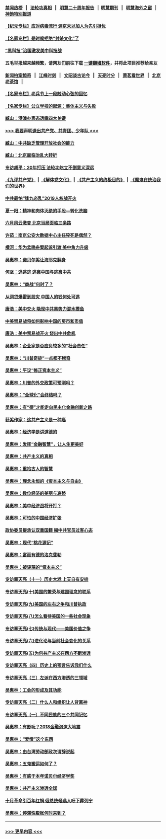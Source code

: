 #### [禁闻热榜](热点新闻.md?=0)  &nbsp;&nbsp;|&nbsp;&nbsp; [法轮功真相](https://github.com/gfw-breaker/truth/blob/master/README.md?=0) &nbsp;&nbsp;|&nbsp;&nbsp; [明慧二十周年报告](https://github.com/gfw-breaker/mh-reports/blob/master/README.md?=0) &nbsp;&nbsp;|&nbsp;&nbsp;[明慧期刊](https://github.com/gfw-breaker/mh-qikan) &nbsp;&nbsp;|&nbsp;&nbsp; [明慧海外之窗](https://github.com/gfw-breaker/mh-news/blob/master/README.md?=0) &nbsp;&nbsp;|&nbsp;&nbsp; [神韵特别报道](https://github.com/gfw-breaker/mh-news/blob/master/shenyun.md?=0)
#### [【纪元专栏】应对病毒流行 渥京未以加人为先引担忧](../pages/nsc423/n11875714.md?t=03091632) 
#### [【名家专栏】是时候拒绝“封杀文化”了](../pages/nsc423/n11814093.md?t=03091632) 
#### [“黑科技”治国激发美中科技战](../pages/nsc423/n11638056.md?t=03091632) 
#### 五毛举报越来越频繁，请网友们前往下载 [一键翻墙软件](https://github.com/gfw-breaker/ssr-accounts)，并将此项目推荐给亲友
#### [新闻拍案惊奇](https://github.com/gfw-breaker/banned-news/blob/master/pages/link4.md) &nbsp;&nbsp;|&nbsp;&nbsp; [江峰时刻](https://github.com/gfw-breaker/banned-news/blob/master/pages/link4.md) &nbsp;&nbsp;|&nbsp;&nbsp; [文昭谈古论今](https://github.com/gfw-breaker/banned-news/blob/master/pages/link4.md) &nbsp;&nbsp;|&nbsp;&nbsp; [天亮时分](https://github.com/gfw-breaker/banned-news/blob/master/pages/link4.md) &nbsp;&nbsp;|&nbsp;&nbsp; [萧茗看世界](https://github.com/gfw-breaker/banned-news/blob/master/pages/link4.md) &nbsp;&nbsp;|&nbsp;&nbsp; [北京老茶馆](https://github.com/gfw-breaker/banned-news/blob/master/pages/link4.md) &nbsp;&nbsp;|&nbsp;&nbsp; 
#### [【名家专栏】老兵节上一段触动心弦的回忆](../pages/nsc423/n11646016.md?t=03091632) 
#### [【名家专栏】公立学校的起源：集体主义与失败](../pages/nsc423/n11601833.md?t=03091632) 
#### [臧山：港澳办表态透露四大关键](../pages/nsc423/n11421628.md?t=03091632) 
#### [>>> 我要声明退出共产党、共青团、少年队 <<<](https://github.com/begood0513/goodnews/blob/master/quit/letter.md) 
#### [臧山：中共缺乏管理开放社会的能力](../pages/nsc423/n11407457.md?t=03091632) 
#### [臧山：北京面临治乱大转折](../pages/nsc423/n11406895.md?t=03091632) 
#### [专访胡平：20年打压 法轮功屹立不倒意义深远](../pages/nsc423/n11398800.md?t=03091632) 
#### [《九评共产党》](https://github.com/begood0513/9ping.md/blob/master/README.md) &nbsp;|&nbsp; [《解体党文化》](../../../../jtdwh.md/blob/master/README.md)  &nbsp;|&nbsp; [《共产主义的终极目的》](../../../../gczydzjmd.md/blob/master/README.md) &nbsp;|&nbsp; [《魔鬼在统治我们的世界》](../../../../mgztzwmdsj.md/blob/master/README.md) 
#### [中共最怕“逢九必乱”2019人权战开火](../pages/nsc423/n11385248.md?t=03091632) 
#### [夏一阳：精神和肉体灭绝的手段—转化洗脑](../pages/nsc423/n11368250.md?t=03091632) 
#### [六月风云激变 北京当局面临三条路](../pages/nsc423/n11313668.md?t=03091632) 
#### [许茹：南京公安大数据中心主任猝死是偶然？](../pages/nsc423/n11064744.md?t=03091632) 
#### [横河：华为孟晚舟案起诉引渡 美中角力升级](../pages/nsc423/n11027230.md?t=03091632) 
#### [吴惠林：诺贝尔奖让海耶克翻身](../pages/nsc423/n10890049.md?t=03091632) 
#### [何坚：逃逃逃 逃离中国与逃离中共](../pages/nsc423/n10592891.md?t=03091632) 
#### [吴惠林：“商战”何时了？](../pages/nsc423/n10573558.md?t=03091632) 
#### [从网贷爆雷到股灾 中国人的钱何处可逃](../pages/nsc423/n10572800.md?t=03091632) 
#### [唐浩：美中交火 隐现中共黑势力混水摸鱼](../pages/nsc423/n10544040.md?t=03091632) 
#### [中美贸易战将如何影响中国的房市和币值](../pages/nsc423/n10543697.md?t=03091632) 
#### [唐浩：美中贸易战开火 烧出中共危机](../pages/nsc423/n10540126.md?t=03091632) 
#### [吴惠林：企业家是否应负较多的“社会责任”](../pages/nsc423/n10535022.md?t=03091632) 
#### [吴惠林：“川普奇迹”一点都不稀奇](../pages/nsc423/n10512808.md?t=03091632) 
#### [吴惠林：平议“修正资本主义”](../pages/nsc423/n10495724.md?t=03091632) 
#### [吴惠林：川普的外交政策可预测吗？](../pages/nsc423/n10462387.md?t=03091632) 
#### [吴惠林：“全球化”会终结吗？](../pages/nsc423/n10452838.md?t=03091632) 
#### [吴惠林：有“德”才能走向民主化金融创新之路](../pages/nsc423/n10432292.md?t=03091632) 
#### [获奖作家：这共产主义是一种癌](../pages/nsc423/n10431541.md?t=03091632) 
#### [吴惠林：经济学是讲道德的](../pages/nsc423/n10398014.md?t=03091632) 
#### [吴惠林：发挥“金融智慧”，让人生更美好](../pages/nsc423/n10375019.md?t=03091632) 
#### [吴惠林：共产主义的真相](../pages/nsc423/n10351394.md?t=03091632) 
#### [吴惠林：重拾古人的智慧](../pages/nsc423/n10337691.md?t=03091632) 
#### [吴惠林：理念永恒的《资本主义与自由》](../pages/nsc423/n10316274.md?t=03091632) 
#### [吴惠林：数位经济的美丽与哀愁](../pages/nsc423/n10292946.md?t=03091632) 
#### [吴惠林：美中经济战将开打？](../pages/nsc423/n10258825.md?t=03091632) 
#### [吴惠林：可怕的中国经济扩张](../pages/nsc423/n10219147.md?t=03091632) 
#### [政协委员提承认双重国籍 揭中共官员过客心态](../pages/nsc423/n10208809.md?t=03091632) 
#### [吴惠林：现代“桃花源记”](../pages/nsc423/n10185234.md?t=03091632) 
#### [吴惠林：富而有德的洛克斐勒](../pages/nsc423/n10142264.md?t=03091632) 
#### [吴惠林：被诬蔑的“资本主义”](../pages/nsc423/n10124816.md?t=03091632) 
#### [专访章天亮（十一）历史大戏 上天自有安排](../pages/nsc423/n10094905.md?t=03091632) 
#### [专访章天亮(十)美国的繁荣与建国理念的联系](../pages/nsc423/n10094899.md?t=03091632) 
#### [专访章天亮(九)美国的左右之争和川普执政](../pages/nsc423/n10094889.md?t=03091632) 
#### [专访章天亮(八)怎么看待美国的一些社会现象](../pages/nsc423/n10094857.md?t=03091632) 
#### [专访章天亮(七)传统与现代——美国价值之争](../pages/nsc423/n10093140.md?t=03091632) 
#### [专访章天亮(六)进化论与当前社会变化的关系](../pages/nsc423/n10092036.md?t=03091632) 
#### [专访章天亮(五)为何共产主义在西方不断渗透](../pages/nsc423/n10083620.md?t=03091632) 
#### [专访章天亮（四）历史上的预言告诉我们什么](../pages/nsc423/n10083606.md?t=03091632) 
#### [专访章天亮（三）左派在西方渗透的三领域](../pages/nsc423/n10081115.md?t=03091632) 
#### [吴惠林：工会的形成及其功能](../pages/nsc423/n10080633.md?t=03091632) 
#### [专访章天亮（二）什么人和组织让人背离神](../pages/nsc423/n10076637.md?t=03091632) 
#### [专访章天亮（一）不同民族的三个共同记忆](../pages/nsc423/n10074188.md?t=03091632) 
#### [吴惠林：有影呒？2018金融泡沫大地震](../pages/nsc423/n10040534.md?t=03091632) 
#### [吴惠林：“爱情”这个东西](../pages/nsc423/n10019423.md?t=03091632) 
#### [吴惠林：由台湾劳动部政次请辞说起](../pages/nsc423/n9979679.md?t=03091632) 
#### [吴惠林：五鬼搬运如何了？](../pages/nsc423/n9925338.md?t=03091632) 
#### [吴惠林：有感于本年诺贝尔经济学奖](../pages/nsc423/n9871883.md?t=03091632) 
#### [吴惠林：共产主义渗透全球](../pages/nsc423/n9812748.md?t=03091632) 
#### [十月革命引百年红祸 俄总统候选人吁下葬列宁](../pages/nsc423/n9810182.md?t=03091632) 
#### [吴惠林：停滞性膨胀何时来到？](../pages/nsc423/n9764136.md?t=03091632) 

----
#### [ >>> 更早内容 <<< ](../indexes/nsc423-earlier.md)
